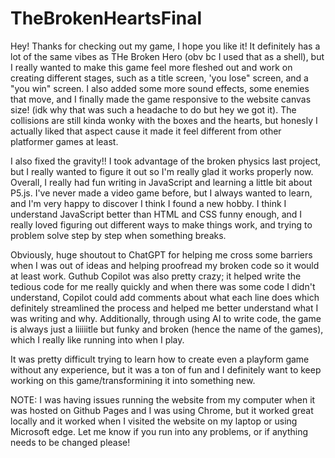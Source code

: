 # TheBrokenHeartsFinal
Hey! Thanks for checking out my game, I hope you like it! It definitely has a lot of the same vibes as THe Broken Hero (obv bc I used that as a shell), but I really wanted to make this game feel more fleshed out and work on creating different stages, such as a title screen, 'you lose" screen, and a "you win" screen. I also added some more sound effects, some enemies that move, and I finally made the game responsive to the website canvas size! (idk why that was such a headache to do but hey we got it). The collisions are still kinda wonky with the boxes and the hearts, but honesly I actually liked that aspect cause it made it feel different from other platformer games at least.

I also fixed the gravity!! I took advantage of the broken physics last project, but I really wanted to figure it out so I'm really glad it works properly now. Overall, I really had fun writing in JavaScript and learning a little bit about P5.js. I've never made a video game before, but I always wanted to learn, and I'm very happy to discover I think I found a new hobby. I think I understand JavaScript better than HTML and CSS funny enough, and I really loved figuring out different ways to make things work, and trying to problem solve step by step when something breaks.

Obviously, huge shoutout to ChatGPT for helping me cross some barriers when I was out of ideas and helping proofread my broken code so it would at least work. Guthub Copilot was also pretty crazy; it helped write the tedious code for me really quickly and when there was some code I didn't understand, Copilot could add comments about what each line does which definitely streamlined the process and helped me better understand what I was writing and why. Additionally, through using AI to write code, the game is always just a liiiiitle but funky and broken (hence the name of the games), which I really like running into when I play.

It was pretty difficult trying to learn how to create even a playform game without any experience, but it was a ton of fun and I definitely want to keep working on this game/transformining it into something new.

NOTE: I was having issues running the website from my computer when it was hosted on Github Pages and I was using Chrome, but it worked great locally and it worked when I visited the website on my laptop or using Microsoft edge. Let me know if you run into any problems, or if anything needs to be changed please!
